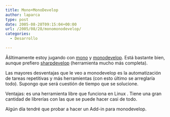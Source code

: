 ```yaml
---
title: Mono+MonoDevelop
author: laparca
type: post
date: 2005-08-28T09:15:04+00:00
url: /2005/08/28/monomonodevelop/
categories:
  - Desarrollo

---
```

Ãšltimamente estoy jugando con [mono][1] y [monodevelop][2]. Está bastante bien, aunque prefiero [sharpdevelop][3] (herramienta mucho más completa).

Las mayores desventajas que le veo a monodevelop es la automatización de tareas repetitivas y más herramientas (con esto último se arreglaría todo). Supongo que será cuestión de tiempo que se solucione.

Ventajas: es una herramienta libre que funciona en Linux . Tiene una gran cantidad de librerías con las que se puede hacer casi de todo.

Algún día tendré que probar a hacer un Add-in para monodevelop.

 [1]: http://www.mono-project.com/
 [2]: http://www.monodevelop.com/
 [3]: http://www.icsharpcode.net/OpenSource/SD/Default.aspx